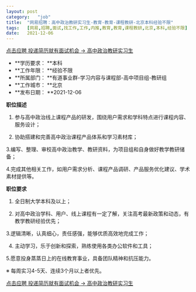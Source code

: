 ```yaml
---
layout:	post
category:	"job"
title:	"网易招聘：高中政治教研实习生-教育-教育-课程教研-北京本科经验不限"
tags:	[网易,招聘,面试,找工作,工作,内推,教育,教育,课程教研,北京,本科,经验不限]
date:	2021-12-06
---
```


[点击应聘 投递简历就有面试机会 ->  高中政治教研实习生](http://mobile.bole.netease.com/bole/boleDetail?id=29186&employeeId=346f03c3cda5f04c&key=all)



- **学历要求： **本科
- **工作年限： **经验不限
- **所属部门： **有道事业群-学习内容与课程部-高中项目组-教研组
- **工作城市： **北京
- **发布日期： **2021-12-06



**职位描述**

1. 参与高中政治线上课程产品的研发，围绕用户需求和学科特点进行课程内容、服务设计；

2. 协助搭建和完善高中政治课程产品体系和学习素材库；

3.编写、整理、审校高中政治教学、教研资料，为项目组和自身做好教学教研储备；

4.完成其他相关工作，如用户需求分析、课程产品调研、产品服务优化建议、学术素材提供等。



**职位要求**

1. 全日制大学本科及以上；

2. 对高中政治学科、用户、线上课程有一定了解，关注高考最新政策和动态，有教学教研经验优先；

3.逻辑清晰，认真细心，责任感强，能够优质高效地完成工作；

4. 主动学习，乐于创新和探索，熟练使用各类办公软件和工具；

5.愿意投身蒸蒸日上的在线教育事业，具备团队精神和抗压能力。

※ 每周实习4-5天、连续3个月以上者优先。



[点击应聘 投递简历就有面试机会 ->  高中政治教研实习生](http://mobile.bole.netease.com/bole/boleDetail?id=29186&employeeId=346f03c3cda5f04c&key=all)
